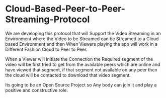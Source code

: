 Cloud-Based-Peer-to-Peer-Streaming-Protocol
===========================================

We are developing this protocol that will Support the Video Streaming in an Environment where the Video to be Streamed can be 
Streamed to a Cloud based Environment and then When Viewers playing the app will work in a Different Fashion Cloud to Peer to Peer.

When a Viewer will Initiate the Connection the Required segment of the video will be first tried to get from the available peers which are online 
and have viewed that segment, if that segment not available on any peer then the cloud will be contacted to download that video segment.

Its going to be an Open Source Project so Any body can join it and play a positive and constructive role.


